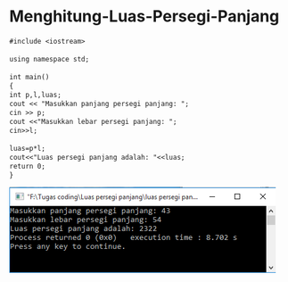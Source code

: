 # Menghitung-Luas-Persegi-Panjang

    #include <iostream>

    using namespace std;

    int main()
    {
    int p,l,luas;
    cout << "Masukkan panjang persegi panjang: ";
    cin >> p;
    cout <<"Masukkan lebar persegi panjang: ";
    cin>>l;

    luas=p*l;
    cout<<"Luas persegi panjang adalah: "<<luas;
    return 0;
    }

![img](https://raw.githubusercontent.com/BambangPriam/Menghitung-Luas-Persegi-Panjang/master/Menghitung%20luas%20persegi%20panjang.png)

